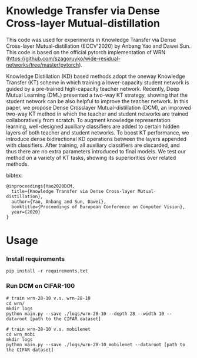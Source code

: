 Knowledge Transfer via Dense Cross-layer Mutual-distillation
=============

This code was used for experiments in Knowledge Transfer via Dense Cross-layer Mutual-distillation (ECCV'2020) by Anbang Yao and Dawei Sun. This code is based on the official pytorch implementation of WRN (https://github.com/szagoruyko/wide-residual-networks/tree/master/pytorch).

Knowledge Distillation (KD) based methods adopt the oneway Knowledge Transfer (KT) scheme in which training a lower-capacity student network is guided by a pre-trained high-capacity teacher network. Recently, Deep Mutual Learning (DML) presented a two-way KT strategy, showing that the student network can be also helpful to improve the teacher network. In this paper, we propose Dense Crosslayer Mutual-distillation (DCM), an improved two-way KT method in which the teacher and student networks are trained collaboratively from scratch. To augment knowledge representation learning, well-designed auxiliary classifiers are added to certain hidden layers of both teacher and student networks. To boost KT performance, we introduce dense bidirectional KD operations between the layers appended with classifiers. After training, all auxiliary classifiers are discarded, and thus there are no extra parameters introduced to final models. We test our method on a variety of KT tasks, showing its superiorities over related methods.

bibtex:
```
@inproceedings{Yao2020DCM,
  title={Knowledge Transfer via Dense Cross-layer Mutual-distillation},
  author={Yao, Anbang and Sun, Dawei},
  booktitle={Proceedings of European Conference on Computer Vision},
  year={2020}
}
```

# Usage

### Install requirements

```
pip install -r requirements.txt
```

### Run DCM on CIFAR-100

```
# train wrn-28-10 v.s. wrn-28-10
cd wrn/
mkdir logs
python main.py --save ./logs/wrn-28-10 --depth 28 --width 10 --dataroot [path to the CIFAR dataset]
```

```
# train wrn-28-10 v.s. mobilenet
cd wrn_mobi
mkdir logs
python main.py --save ./logs/wrn-28-10_mobilenet --dataroot [path to the CIFAR dataset]
```
